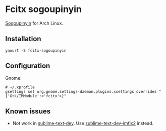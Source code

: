 # Fcitx sogoupinyin

[Sogoupinyin](http://pinyin.sogou.com/linux/) for Arch Linux.

## Installation

```
yaourt -S fcitx-sogoupinyin
```

## Configuration

Gnome:

```
# ~/.xprofile
gsettings set org.gnome.settings-daemon.plugins.xsettings overrides "{'Gtk/IMModule':<'fcitx'>}"
```

## Known issues

* Not work in [sublime-text-dev](https://aur.archlinux.org/packages/sublime-text-dev). Use [sublime-text-dev-imfix2](https://aur.archlinux.org/packages/sublime-text-dev-imfix2/) instead.

